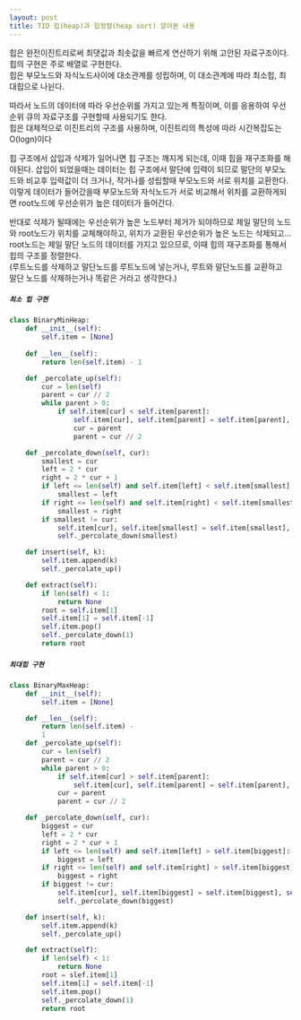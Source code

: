 ```yaml
---
layout: post
title: TID 힙(heap)과 힙정렬(heap sort) 알아본 내용
---
```


힙은 완전이진트리로써 최댓값과 최솟값을 빠르게 연산하기 위해 고안된 자료구조이다.  
힙의 구현은 주로 배열로 구현한다.  
힙은 부모노드와 자식노드사이에 대소관계를 성립하며, 이 대소관계에 따라 최소힙, 최대힙으로 나뉜다.  

따라서 노드의 데이터에 따라 우선순위를 가지고 있는게 특징이며, 이를 응용하여 우선순위 큐의 자료구조를 구현할때 사용되기도 한다.  
힙은 대체적으로 이진트리의 구조를 사용하며, 이진트리의 특성에 따라 시간복잡도는 O(logn)이다  

힙 구조에서 삽입과 삭제가 일어나면 힙 구조는 깨지게 되는데, 이때 힙을 재구조화를 해야된다.
삽입이 되었을때는 데이터는 힙 구조에서 말단에 입력이 되므로 말단의 부모노드와 비교후 입력값이 더 크거나, 작거나를 성립할때 부모노드와 서로 위치를 교환한다.  
이렇게 데이터가 들어갔을때 부모노드와 자식노드가 서로 비교해서 위치를 교환하게되면 root노드에 우선순위가 높은 데이터가 들어간다.  

반대로 삭제가 될때에는 우선순위가 높은 노드부터 제거가 되야하므로 제일 말단의 노드와 root노드가 위치를 교체해야하고, 위치가 교환된 우선순위가 높은 노드는 삭제되고...  
root노드는 제일 말단 노드의 데이터를 가지고 있으므로, 이때 힙의 재구조화를 통해서 힙의 구조를 정렬한다.  
(루트노드를 삭제하고 말단노드를 루트노드에 넣는거나, 루트와 말단노드를 교환하고 말단 노드를 삭제하는거나 똑같은 거라고 생각한다.)  

##### `최소 힙 구현`
```python
class BinaryMinHeap:
    def __init__(self):
        self.item = [None]
        
    def __len__(self):
        return len(self.item) - 1

    def _percolate_up(self):
        cur = len(self)
        parent = cur // 2
        while parent > 0:
            if self.item[cur] < self.item[parent]:
                self.item[cur], self.item[parent] = self.item[parent], self.item[cur]
                cur = parent
                parent = cur // 2

    def _percolate_down(self, cur):
        smallest = cur
        left = 2 * cur
        right = 2 * cur + 1
        if left <= len(self) and self.item[left] < self.item[smallest]:
            smallest = left
        if right <= len(self) and self.item[right] < self.item[smallest]:
            smallest = right
        if smallest != cur:
            self.item[cur], self.item[smallest] = self.item[smallest], self.item[cur]
            self._percolate_down(smallest)

    def insert(self, k):
        self.item.append(k)
        self._percolate_up()

    def extract(self):
        if len(self) < 1:
            return None
        root = self.item[1]
        self.item[1] = self.item[-1]
        self.item.pop()
        self._percolate_down(1)
        return root
```
##### `최대힙 구현`
```python
class BinaryMaxHeap:
    def __init__(self):
        self.item = [None]

    def __len__(self):
        return len(self.item) - 
        1
    def _percolate_up(self):
        cur = len(self)
        parent = cur // 2
        while parent > 0:
            if self.item[cur] > self.item[parent]:
                self.item[cur], self.item[parent] = self.item[parent], self.item[cur]
            cur = parent
            parent = cur // 2

    def _percolate_down(self, cur):
        biggest = cur
        left = 2 * cur
        right = 2 * cur + 1
        if left <= len(self) and self.item[left] > self.item[biggest]:
            biggest = left
        if right <= len(self) and self.item[right] > self.item[biggest]:
            biggest = right
        if biggest != cur:
            self.item[cur], self.item[biggest] = self.item[biggest], self.item[cur]
            self._percolate_down(biggest)

    def insert(self, k):
        self.item.append(k)
        self._percolate_up()

    def extract(self):
        if len(self) < 1:
            return None
        root = slef.item[1]
        self.item[1] = self.item[-1]
        self.item.pop()
        self._percolate_down(1)
        return root
```